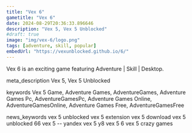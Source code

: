 ```yaml
---
title: "Vex 6"
gametitle: "Vex 6"
date: 2024-08-29T20:36:33.896646
description: "Vex 5, Vex 5 Unblocked"
#draft: true
image: "img/vex-6/logo.png"
tags: [adventure, skill, popular]
embedUrl: "https://vexunblocked.github.io/6/"
---
```


Vex 6 is an exciting game featuring Adventure | Skill | Desktop.

meta_description
Vex 5, Vex 5 Unblocked


keywords
Vex 5 Game, Adventure Games, AdventureGames, Adventure Games Pc, AdventureGamesPc, Adventure Games Online, AdventureGamesOnline, Adventure Games Free, AdventureGamesFree


news_keywords
vex 5 unblocked vex 5 extension vex 5 download vex 5 unblocked 66 vex 5 -- yandex vex 5 y8 vex 5 6 vex 5 crazy games
